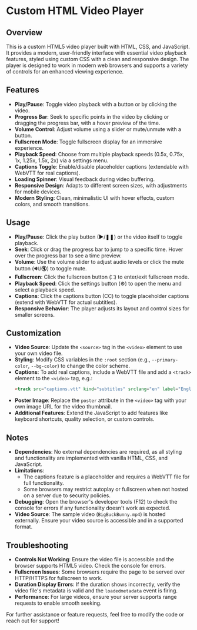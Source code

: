 # Custom HTML Video Player 

## Overview
This is a custom HTML5 video player built with HTML, CSS, and JavaScript. It provides a modern, user-friendly interface with essential video playback features, styled using custom CSS with a clean and responsive design. The player is designed to work in modern web browsers and supports a variety of controls for an enhanced viewing experience.

## Features
- **Play/Pause**: Toggle video playback with a button or by clicking the video.
- **Progress Bar**: Seek to specific points in the video by clicking or dragging the progress bar, with a hover preview of the time.
- **Volume Control**: Adjust volume using a slider or mute/unmute with a button.
- **Fullscreen Mode**: Toggle fullscreen display for an immersive experience.
- **Playback Speed**: Choose from multiple playback speeds (0.5x, 0.75x, 1x, 1.25x, 1.5x, 2x) via a settings menu.
- **Captions Toggle**: Enable/disable placeholder captions (extendable with WebVTT for real captions).
- **Loading Spinner**: Visual feedback during video buffering.
- **Responsive Design**: Adapts to different screen sizes, with adjustments for mobile devices.
- **Modern Styling**: Clean, minimalistic UI with hover effects, custom colors, and smooth transitions.

## Usage
- **Play/Pause**: Click the play button (▶/❚❚) or the video itself to toggle playback.
- **Seek**: Click or drag the progress bar to jump to a specific time. Hover over the progress bar to see a time preview.
- **Volume**: Use the volume slider to adjust audio levels or click the mute button (🔊/🔇) to toggle mute.
- **Fullscreen**: Click the fullscreen button (⛶) to enter/exit fullscreen mode.
- **Playback Speed**: Click the settings button (⚙️) to open the menu and select a playback speed.
- **Captions**: Click the captions button (CC) to toggle placeholder captions (extend with WebVTT for actual subtitles).
- **Responsive Behavior**: The player adjusts its layout and control sizes for smaller screens.

## Customization
- **Video Source**: Update the `<source>` tag in the `<video>` element to use your own video file.
- **Styling**: Modify CSS variables in the `:root` section (e.g., `--primary-color`, `--bg-color`) to change the color scheme.
- **Captions**: To add real captions, include a WebVTT file and add a `<track>` element to the `<video>` tag, e.g.:
  ```html
  <track src="captions.vtt" kind="subtitles" srclang="en" label="English">
  ```
- **Poster Image**: Replace the `poster` attribute in the `<video>` tag with your own image URL for the video thumbnail.
- **Additional Features**: Extend the JavaScript to add features like keyboard shortcuts, quality selection, or custom controls.

## Notes
- **Dependencies**: No external dependencies are required, as all styling and functionality are implemented with vanilla HTML, CSS, and JavaScript.
- **Limitations**:
  - The captions feature is a placeholder and requires a WebVTT file for full functionality.
  - Some browsers may restrict autoplay or fullscreen when not hosted on a server due to security policies.
- **Debugging**: Open the browser's developer tools (F12) to check the console for errors if any functionality doesn't work as expected.
- **Video Source**: The sample video (`BigBuckBunny.mp4`) is hosted externally. Ensure your video source is accessible and in a supported format.

## Troubleshooting
- **Controls Not Working**: Ensure the video file is accessible and the browser supports HTML5 video. Check the console for errors.
- **Fullscreen Issues**: Some browsers require the page to be served over HTTP/HTTPS for fullscreen to work.
- **Duration Display Errors**: If the duration shows incorrectly, verify the video file's metadata is valid and the `loadedmetadata` event is firing.
- **Performance**: For large videos, ensure your server supports range requests to enable smooth seeking.

For further assistance or feature requests, feel free to modify the code or reach out for support!
